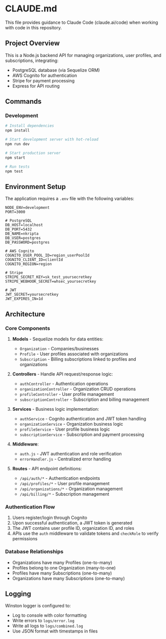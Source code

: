 # CLAUDE.md

This file provides guidance to Claude Code (claude.ai/code) when working with code in this repository.

## Project Overview

This is a Node.js backend API for managing organizations, user profiles, and subscriptions, integrating:
- PostgreSQL database (via Sequelize ORM)
- AWS Cognito for authentication
- Stripe for payment processing
- Express for API routing

## Commands

### Development
```bash
# Install dependencies
npm install

# Start development server with hot-reload
npm run dev

# Start production server
npm start

# Run tests
npm test
```

## Environment Setup

The application requires a `.env` file with the following variables:
```
NODE_ENV=development
PORT=3000

# PostgreSQL
DB_HOST=localhost
DB_PORT=5432
DB_NAME=nkripta
DB_USER=postgres
DB_PASSWORD=postgres

# AWS Cognito
COGNITO_USER_POOL_ID=region_userPoolId
COGNITO_CLIENT_ID=clientId
COGNITO_REGION=region

# Stripe
STRIPE_SECRET_KEY=sk_test_yoursecretkey
STRIPE_WEBHOOK_SECRET=whsec_yoursecretkey

# JWT
JWT_SECRET=yoursecretkey
JWT_EXPIRES_IN=1d
```

## Architecture

### Core Components

1. **Models** - Sequelize models for data entities:
   - `Organization` - Companies/businesses
   - `Profile` - User profiles associated with organizations
   - `Subscription` - Billing subscriptions linked to profiles and organizations

2. **Controllers** - Handle API request/response logic:
   - `authController` - Authentication operations
   - `organizationController` - Organization CRUD operations
   - `profileController` - User profile management
   - `subscriptionController` - Subscription and billing management

3. **Services** - Business logic implementation:
   - `authService` - Cognito authentication and JWT token handling
   - `organizationService` - Organization business logic
   - `profileService` - User profile business logic
   - `subscriptionService` - Subscription and payment processing

4. **Middleware**:
   - `auth.js` - JWT authentication and role verification
   - `errorHandler.js` - Centralized error handling

5. **Routes** - API endpoint definitions:
   - `/api/auth/*` - Authentication endpoints
   - `/api/profiles/*` - User profile management 
   - `/api/organizations/*` - Organization management
   - `/api/billing/*` - Subscription management

### Authentication Flow

1. Users register/login through Cognito
2. Upon successful authentication, a JWT token is generated
3. The JWT contains user profile ID, organization ID, and roles
4. APIs use the `auth` middleware to validate tokens and `checkRole` to verify permissions

### Database Relationships

- Organizations have many Profiles (one-to-many)
- Profiles belong to one Organization (many-to-one)
- Profiles have many Subscriptions (one-to-many)
- Organizations have many Subscriptions (one-to-many)

## Logging

Winston logger is configured to:
- Log to console with color formatting
- Write errors to `logs/error.log`
- Write all logs to `logs/combined.log`
- Use JSON format with timestamps in files